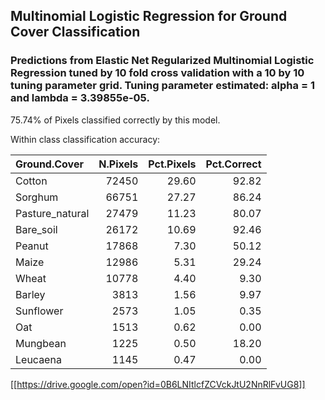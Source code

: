 ## Multinomial Logistic Regression for Ground Cover Classification

### Predictions from Elastic Net Regularized Multinomial Logistic Regression tuned by 10 fold cross validation with a 10 by 10 tuning parameter grid. Tuning parameter estimated: alpha = 1 and lambda = 3.39855e-05.

75.74% of Pixels classified correctly by this model.

Within class classification accuracy:

|Ground.Cover    | N.Pixels| Pct.Pixels| Pct.Correct|
|:---------------|--------:|----------:|-----------:|
|Cotton          |    72450|      29.60|       92.82|
|Sorghum         |    66751|      27.27|       86.24|
|Pasture_natural |    27479|      11.23|       80.07|
|Bare_soil       |    26172|      10.69|       92.46|
|Peanut          |    17868|       7.30|       50.12|
|Maize           |    12986|       5.31|       29.24|
|Wheat           |    10778|       4.40|        9.30|
|Barley          |     3813|       1.56|        9.97|
|Sunflower       |     2573|       1.05|        0.35|
|Oat             |     1513|       0.62|        0.00|
|Mungbean        |     1225|       0.50|       18.20|
|Leucaena        |     1145|       0.47|        0.00|


[[https://drive.google.com/open?id=0B6LNItlcfZCVckJtU2NnRlFvUG8]]